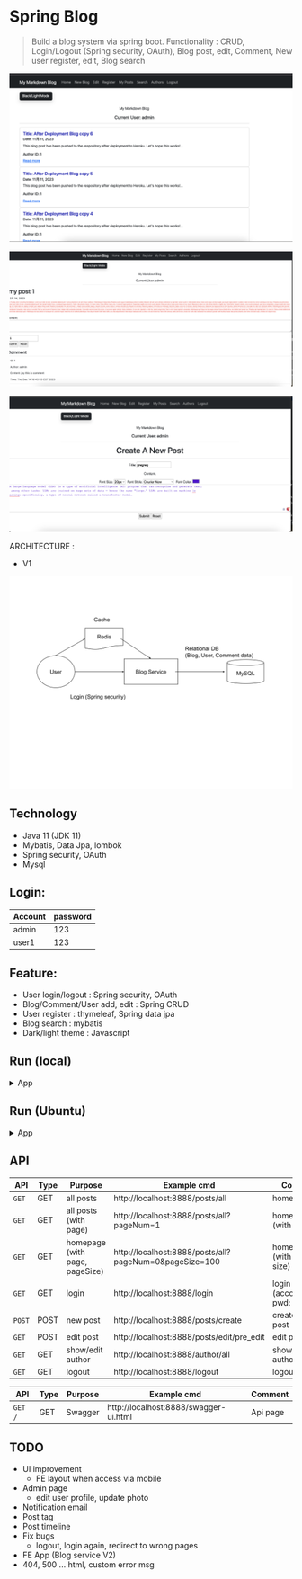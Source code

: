 # Spring Blog
> Build a blog system via spring boot. Functionality : CRUD, Login/Logout (Spring security, OAuth), Blog post, edit, Comment, New user register, edit, Blog search


<p align="center"><img src ="./doc/pic/demo0.png"></p>

<p align="center"><img src ="./doc/pic/demo1.png"></p>

<p align="center"><img src ="./doc/pic/demo2.png"></p>

ARCHITECTURE :

- V1
<p align="center"><img src ="./doc/pic/SpringBlog_arch.svg"></p>

## Technology

- Java 11 (JDK 11)
- Mybatis, Data Jpa, lombok
- Spring security, OAuth
- Mysql

## Login:

| Account | password | 
|--|------|
| admin | 123 |
| user1 | 123 |

## Feature:

- User login/logout : Spring security, OAuth
- Blog/Comment/User add, edit : Spring CRUD
- User register : thymeleaf, Spring data jpa
- Blog search : mybatis
- Dark/light theme : Javascript

## Run (local)

<details>
<summary>App</summary>

```bash

#---------------------------
# Mysql (optional)
#---------------------------

# Mysql
Mysql DB : blog_db
DDL : /sql

#---------------------------
# Run app
#---------------------------

# build
mvn package

# run
java -jar <built_jar>
```
</details>

## Run (Ubuntu)

<details>
<summary>App</summary>

```bash

#---------------------------
# Step 1) clone code
#---------------------------

git clone https://github.com/yennanliu/SpringPlayground.git
cd SpringPlayground/springBlog

# update apt
sudo sudo apt update

#---------------------------
# Step 2) build jar
#---------------------------

# build java jar
sudo apt install maven
mvn package -DskipTests

#---------------------------
# Step 3) install mysql server, update pwd, data model
#---------------------------

sudo apt install mysql-server

# start mysql @ ububtu
sudo service mysql start

# access mysql CLI
# https://www.twblogs.net/a/5baa9f262b7177781a0e54cb
sudo mysql -u root # I had to use "sudo" since is new installation

mysql> USE mysql;
mysql> UPDATE user SET plugin='mysql_native_password' WHERE User='root';
mysql> FLUSH PRIVILEGES;
mysql> exit;

sudo service mysql restart

# access mysql CLI again, and run DDL under `/sql`
mysql -u root

#---------------------------
# Step 2) run App
#---------------------------
# copy jar
scp -i Downloads/yen-personal-aws-key-1.pem SpringPlayground/springBootBlog/target/md-blog-0.0.1-SNAPSHOT.jar  ubuntu@xx-yyy-zzz.ap-northeast-1.compute.amazonaws.com:/home/ubuntu

nohup java -jar target/mdblog-0.0.1-SNAPSHOT.jar &
```

</details>


## API

| API      | Type | Purpose                         | Example cmd                                            | Comment                        |
|----------|------|---------------------------------|--------------------------------------------------------|--------------------------------|
| `GET`  | GET  | all posts                       | http://localhost:8888/posts/all                        | home page                      |
| `GET`  | GET  | all posts (with page)           | http://localhost:8888/posts/all?pageNum=1              | home page (with page)          |
| `GET`  | GET  | homepage  (with page, pageSize) | http://localhost:8888/posts/all?pageNum=0&pageSize=100 | home page (with page, size)    |
| `GET`  | GET  | login                           | http://localhost:8888/login                            | login (accout:admin, pwd: 123) |
| `POST` | POST | new post                        | http://localhost:8888/posts/create                     | create new post                |
| `GET`  | POST | edit post                       | http://localhost:8888/posts/edit/pre_edit              | edit post                      |
| `GET`  | GET  | show/edit author                | http://localhost:8888/author/all                       | show/edit author               |
| `GET`  | GET  | logout                          | http://localhost:8888/logout                           | logout                         |

| API | Type | Purpose | Example cmd | Comment|
| ----- | -------- | ---- | ----- | ---- |
| `GET /` | GET |Swagger | 	http://localhost:8888/swagger-ui.html |Api page|


## TODO

- UI improvement
  - FE layout when access via mobile
- Admin page
  - edit user profile, update photo
- Notification email
- Post tag
- Post timeline
- Fix bugs
  - logout, login again, redirect to wrong pages
- FE App (Blog service V2)
- 404, 500 ... html, custom error msg
